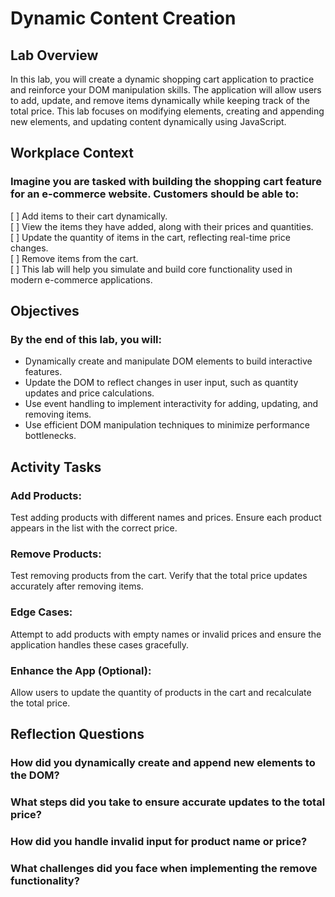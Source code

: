# Dynamic Content Creation

## Lab Overview

In this lab, you will create a dynamic shopping cart application to practice and reinforce your DOM manipulation skills. The application will allow users to add, update, and remove items dynamically while keeping track of the total price. This lab focuses on modifying elements, creating and appending new elements, and updating content dynamically using JavaScript.

## Workplace Context

### Imagine you are tasked with building the shopping cart feature for an e-commerce website. Customers should be able to:

[ ] Add items to their cart dynamically.<br>
[ ] View the items they have added, along with their prices and quantities.<br>
[ ] Update the quantity of items in the cart, reflecting real-time price changes.<br>
[ ] Remove items from the cart.<br>
[ ] This lab will help you simulate and build core functionality used in modern e-commerce applications.<br>

## Objectives

### By the end of this lab, you will:

- Dynamically create and manipulate DOM elements to build interactive features.<br>
- Update the DOM to reflect changes in user input, such as quantity updates and price calculations.<br>
- Use event handling to implement interactivity for adding, updating, and removing items.<br>
- Use efficient DOM manipulation techniques to minimize performance bottlenecks.<br>

## Activity Tasks

### Add Products:

Test adding products with different names and prices.
Ensure each product appears in the list with the correct price.

### Remove Products:

Test removing products from the cart.
Verify that the total price updates accurately after removing items.

### Edge Cases:

Attempt to add products with empty names or invalid prices and ensure the application handles these cases gracefully.

### Enhance the App (Optional):

Allow users to update the quantity of products in the cart and recalculate the total price.

## Reflection Questions

### How did you dynamically create and append new elements to the DOM?

### What steps did you take to ensure accurate updates to the total price?

### How did you handle invalid input for product name or price?

### What challenges did you face when implementing the remove functionality?
